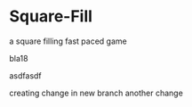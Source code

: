# Square-Fill
a square filling fast paced game

bla18


asdfasdf

creating change in new branch
another change
